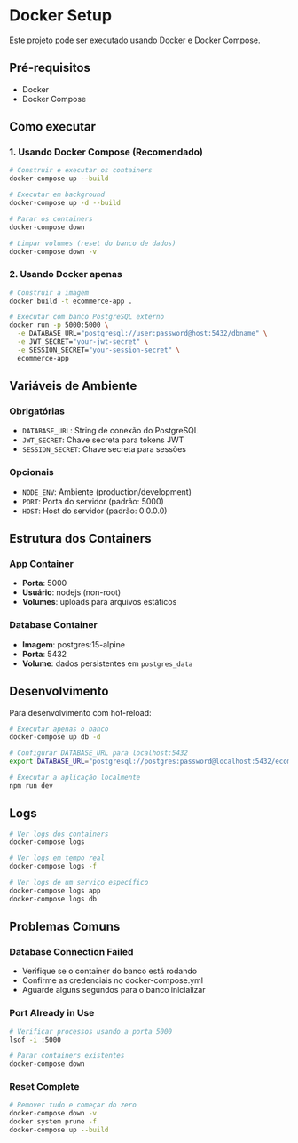 # Docker Setup

Este projeto pode ser executado usando Docker e Docker Compose.

## Pré-requisitos

- Docker
- Docker Compose

## Como executar

### 1. Usando Docker Compose (Recomendado)

```bash
# Construir e executar os containers
docker-compose up --build

# Executar em background
docker-compose up -d --build

# Parar os containers
docker-compose down

# Limpar volumes (reset do banco de dados)
docker-compose down -v
```

### 2. Usando Docker apenas

```bash
# Construir a imagem
docker build -t ecommerce-app .

# Executar com banco PostgreSQL externo
docker run -p 5000:5000 \
  -e DATABASE_URL="postgresql://user:password@host:5432/dbname" \
  -e JWT_SECRET="your-jwt-secret" \
  -e SESSION_SECRET="your-session-secret" \
  ecommerce-app
```

## Variáveis de Ambiente

### Obrigatórias

- `DATABASE_URL`: String de conexão do PostgreSQL
- `JWT_SECRET`: Chave secreta para tokens JWT
- `SESSION_SECRET`: Chave secreta para sessões

### Opcionais

- `NODE_ENV`: Ambiente (production/development)
- `PORT`: Porta do servidor (padrão: 5000)
- `HOST`: Host do servidor (padrão: 0.0.0.0)

## Estrutura dos Containers

### App Container
- **Porta**: 5000
- **Usuário**: nodejs (non-root)
- **Volumes**: uploads para arquivos estáticos

### Database Container
- **Imagem**: postgres:15-alpine
- **Porta**: 5432
- **Volume**: dados persistentes em `postgres_data`

## Desenvolvimento

Para desenvolvimento com hot-reload:

```bash
# Executar apenas o banco
docker-compose up db -d

# Configurar DATABASE_URL para localhost:5432
export DATABASE_URL="postgresql://postgres:password@localhost:5432/ecommerce"

# Executar a aplicação localmente
npm run dev
```

## Logs

```bash
# Ver logs dos containers
docker-compose logs

# Ver logs em tempo real
docker-compose logs -f

# Ver logs de um serviço específico
docker-compose logs app
docker-compose logs db
```

## Problemas Comuns

### Database Connection Failed
- Verifique se o container do banco está rodando
- Confirme as credenciais no docker-compose.yml
- Aguarde alguns segundos para o banco inicializar

### Port Already in Use
```bash
# Verificar processos usando a porta 5000
lsof -i :5000

# Parar containers existentes
docker-compose down
```

### Reset Complete
```bash
# Remover tudo e começar do zero
docker-compose down -v
docker system prune -f
docker-compose up --build
```